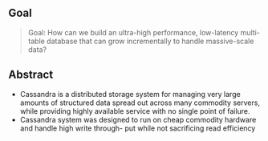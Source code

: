 ## Goal

>  Goal: How can we build an ultra-high performance, low-latency multi-table database that can grow incrementally to handle massive-scale data?


## Abstract

* Cassandra is a distributed storage system for managing very
large amounts of structured data spread out across many
commodity servers, while providing highly available service
with no single point of failure.
* Cassandra system was designed to run on
cheap commodity hardware and handle high write through-
put while not sacrificing read efficiency
